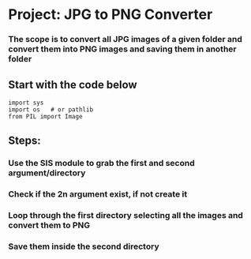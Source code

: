 # Project: JPG to PNG Converter

### The scope is to convert all JPG images of a given folder and convert them into PNG images and saving them in another folder

## Start with the code below

```
import sys
import os   # or pathlib
from PIL import Image
```

## Steps:
### Use the SIS module to grab the first and second argument/directory
### Check if the 2n argument exist, if not create it
### Loop through the first directory selecting all the images and convert them to PNG
### Save them inside the second directory
